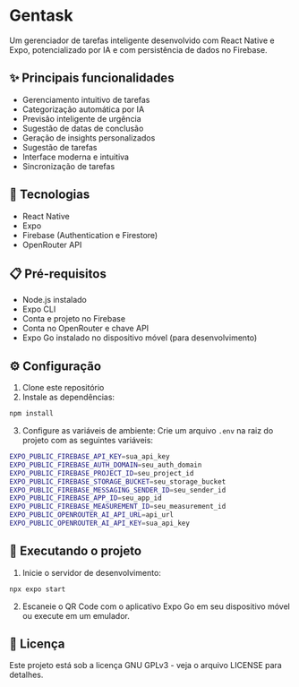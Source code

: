 # Gentask

Um gerenciador de tarefas inteligente desenvolvido com React Native e Expo, potencializado por IA e com persistência de dados no Firebase.

## ✨ Principais funcionalidades

- Gerenciamento intuitivo de tarefas
- Categorização automática por IA
- Previsão inteligente de urgência
- Sugestão de datas de conclusão
- Geração de insights personalizados
- Sugestão de tarefas
- Interface moderna e intuitiva
- Sincronização de tarefas

## 🚀 Tecnologias

- React Native
- Expo
- Firebase (Authentication e Firestore)
- OpenRouter API

## 📋 Pré-requisitos

- Node.js instalado
- Expo CLI
- Conta e projeto no Firebase
- Conta no OpenRouter e chave API
- Expo Go instalado no dispositivo móvel (para desenvolvimento)

## ⚙️ Configuração

1. Clone este repositório
2. Instale as dependências:

```bash
npm install
```

3. Configure as variáveis de ambiente:
   Crie um arquivo `.env` na raiz do projeto com as seguintes variáveis:

```bash
EXPO_PUBLIC_FIREBASE_API_KEY=sua_api_key
EXPO_PUBLIC_FIREBASE_AUTH_DOMAIN=seu_auth_domain
EXPO_PUBLIC_FIREBASE_PROJECT_ID=seu_project_id
EXPO_PUBLIC_FIREBASE_STORAGE_BUCKET=seu_storage_bucket
EXPO_PUBLIC_FIREBASE_MESSAGING_SENDER_ID=seu_sender_id
EXPO_PUBLIC_FIREBASE_APP_ID=seu_app_id
EXPO_PUBLIC_FIREBASE_MEASUREMENT_ID=seu_measurement_id
EXPO_PUBLIC_OPENROUTER_AI_API_URL=api_url
EXPO_PUBLIC_OPENROUTER_AI_API_KEY=sua_api_key
```

## 🚀 Executando o projeto

1. Inicie o servidor de desenvolvimento:

```bash
npx expo start
```

2. Escaneie o QR Code com o aplicativo Expo Go em seu dispositivo móvel ou execute em um emulador.

## 📄 Licença

Este projeto está sob a licença GNU GPLv3 - veja o arquivo LICENSE para detalhes.

